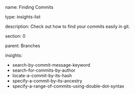 name: Finding Commits

type: insights-list

description: Check out how to find your commits easily in git.

section: 0

parent: Branches

insights:
  - search-by-commit-message-keyword
  - search-for-commits-by-author
  - locate-a-commit-by-its-hash
  - specify-a-commit-by-its-ancestry
  - specify-a-range-of-commits-using-double-dot-syntax

